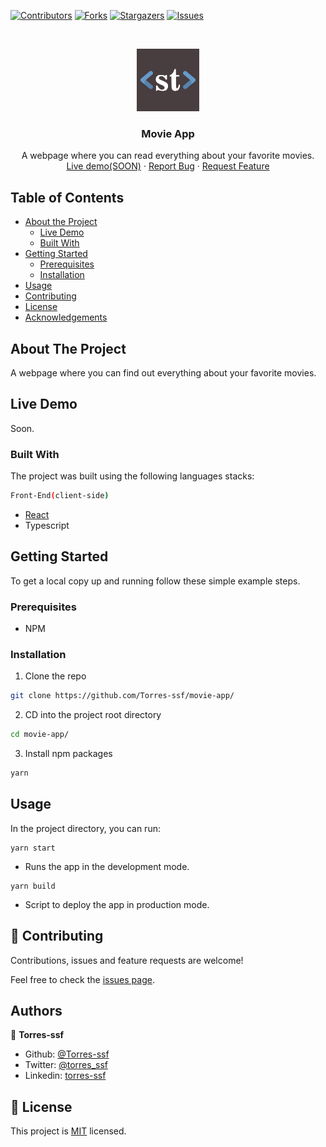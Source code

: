 [![Contributors][contributors-shield]][contributors-url]
[![Forks][forks-shield]][forks-url]
[![Stargazers][stars-shield]][stars-url]
[![Issues][issues-shield]][issues-url]

<!-- PROJECT LOGO -->
<br />
<p align="center">
    <img src="./src/assets/logo.png" alt="Logo" width="100" height="100">

  <h3 align="center">Movie App</h3>

  <p align="center">
    A webpage where you can read everything about your favorite movies.
    <br />
    <a href="">Live demo(SOON)</a>
    ·
    <a href="https://github.com/Torres-ssf/movie-app/issues">Report Bug</a>
    ·
    <a href="https://github.com/Torres-ssf/movie-app/issues">Request Feature</a>
  </p>
</p>

<!-- TABLE OF CONTENTS -->

## Table of Contents

- [About the Project](#about-the-project)
  - [Live Demo](#live-demo)
  - [Built With](#built-with)
- [Getting Started](#getting-started)
  - [Prerequisites](#prerequisites)
  - [Installation](#installation)
- [Usage](#usage)
- [Contributing](#contributing)
- [License](#license)
- [Acknowledgements](#acknowledgements)

<!-- ABOUT THE PROJECT -->

## About The Project

<!-- ![](screen1.png) -->

A webpage where you can find out everything about your favorite movies.

## Live Demo

Soon.

### Built With

The project was built using the following languages stacks:

```sh
Front-End(client-side)
```

- [React](https://github.com/facebook/react)
- Typescript

<!-- GETTING STARTED -->

## Getting Started

To get a local copy up and running follow these simple example steps.

### Prerequisites

- NPM

### Installation

1. Clone the repo

```sh
git clone https://github.com/Torres-ssf/movie-app/
```

2. CD into the project root directory

```sh
cd movie-app/
```

3. Install npm packages

```sh
yarn
```

## Usage

In the project directory, you can run:

```JS
yarn start
```
- Runs the app in the development mode.<br />

```JS
yarn build
```
- Script to deploy the app in production mode.<br />


## 🤝 Contributing

Contributions, issues and feature requests are welcome!

Feel free to check the [issues page](https://github.com/Torres-ssf/movie-app/issues).

## Authors

👤 **Torres-ssf**

- Github: [@Torres-ssf](https://github.com/Torres-ssf)
- Twitter: [@torres_ssf](https://twitter.com/torres_ssf)
- Linkedin: [torres-ssf](https://www.linkedin.com/in/torres-ssf/)

<!-- ## Acknowledgments

<!-- LICENSE -->

## 📝 License

This project is [MIT](LICENSE.md) licensed.

<!-- MARKDOWN LINKS & IMAGES -->

[contributors-shield]: https://img.shields.io/github/contributors/Torres-ssf/movie-app.svg?style=flat-square
[contributors-url]: https://github.com/Torres-ssf/movie-app/graphs/contributors
[forks-shield]: https://img.shields.io/github/forks/Torres-ssf/movie-app.svg?style=flat-square
[forks-url]: https://github.com/Torres-ssf/movie-app/network/members
[stars-shield]: https://img.shields.io/github/stars/Torres-ssf/movie-app.svg?style=flat-square
[stars-url]: https://github.com/Torres-ssf/movie-app/stargazers
[issues-shield]: https://img.shields.io/github/issues/Torres-ssf/movie-app.svg?style=flat-square
[issues-url]: https://github.com/Torres-ssf/movie-app/issues
